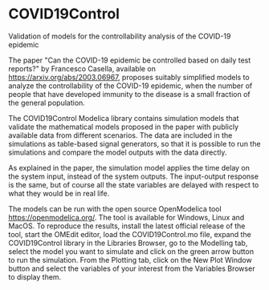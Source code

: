 # COVID19Control
Validation of models for the controllability analysis of the COVID-19 epidemic

The paper "Can the COVID-19 epidemic be controlled based on daily test reports?" by Francesco Casella, available on https://arxiv.org/abs/2003.06967, proposes suitably simplified models to analyze the controllability of the COVID-19 epidemic, when the number of people that have developed immunity to the disease is a small fraction of the general population.

The COVID19Control Modelica library contains simulation models that validate the mathematical models proposed in the paper with publicly available data from different scenarios. The data are included in the simulations as table-based signal generators, so that it is possible to run the simulations and compare the model outputs with the data directly.

As explained in the paper, the simulation model applies the time delay on the system input, instead of the system outputs. The input-output response is the same, but of course all the state variables are delayed with respect to what they would be in real life.

The models can be run with the open source OpenModelica tool https://openmodelica.org/. The tool is available for Windows, Linux and MacOS. To reproduce the results, install the latest official release of the tool, start the OMEdit editor, load the COVID19Control.mo file, expand the COVID19Control library in the Libraries Browser, go to the Modelling tab, select the model you want to simulate and click on the green arrow button to run the simulation. From the Plotting tab, click on the New Plot Window button and select the variables of your interest from the Variables Browser to display them.
